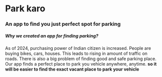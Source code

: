 # Park karo
### An app to find you just perfect spot for parking


##### Why we created an app for finding parking?
As of 2024, purchasing power of Indian citizen is increased. People are buying bikes, cars, houses.
This leads to rising in amount of traffic on roads. There is also a big problem of finding good and safe parking place.
Our app finds a perfect place to park you vehicle anywhere, anytime.
**so it will be easier to find the exact vacant place to park your vehicle**

